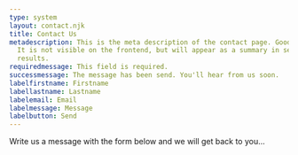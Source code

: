 ```yaml
---
type: system
layout: contact.njk
title: Contact Us
metadescription: This is the meta description of the contact page. Good for SEO.
  It is not visible on the frontend, but will appear as a summary in search
  results.
requiredmessage: This field is required.
successmessage: The message has been send. You'll hear from us soon.
labelfirstname: Firstname
labellastname: Lastname
labelemail: Email
labelmessage: Message
labelbutton: Send
---
```

Write us a message with the form below and we will get back to you...